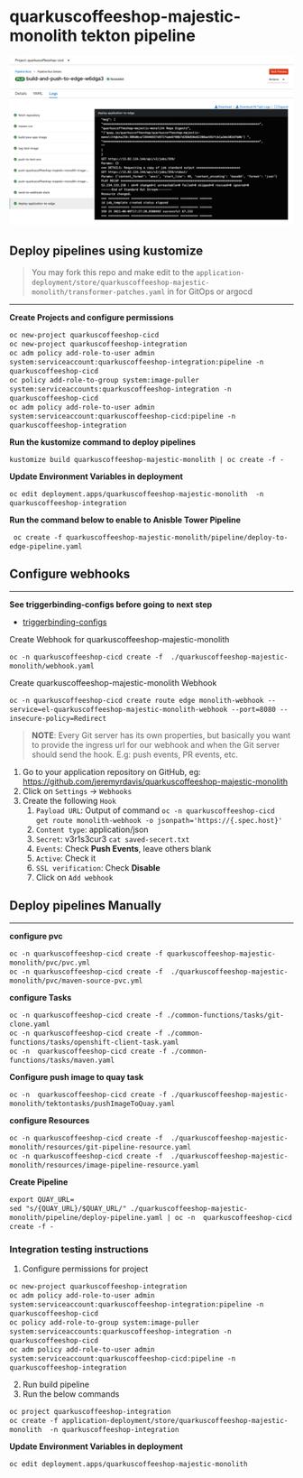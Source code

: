 # quarkuscoffeeshop-majestic-monolith tekton pipeline

![deploy-to-edge-pipeline](../images/deploy-to-edge-pipeline.png)

## Deploy pipelines using kustomize
> You may fork this repo and make edit to the `application-deployment/store/quarkuscoffeeshop-majestic-monolith/transformer-patches.yaml` in for GitOps or argocd
---
**Create Projects and configure permissions**
```
oc new-project quarkuscoffeeshop-cicd
oc new-project quarkuscoffeeshop-integration
oc adm policy add-role-to-user admin system:serviceaccount:quarkuscoffeeshop-integration:pipeline -n quarkuscoffeeshop-cicd
oc policy add-role-to-group system:image-puller system:serviceaccounts:quarkuscoffeeshop-integration -n quarkuscoffeeshop-cicd
oc adm policy add-role-to-user admin system:serviceaccount:quarkuscoffeeshop-cicd:pipeline -n quarkuscoffeeshop-integration
```
**Run the kustomize command to deploy pipelines**
```
kustomize build quarkuscoffeeshop-majestic-monolith | oc create -f -
```

**Update Environment Variables in deployment**
```
oc edit deployment.apps/quarkuscoffeeshop-majestic-monolith  -n quarkuscoffeeshop-integration
```
**Run the command below to enable to Anisble Tower Pipeline**
```
 oc create -f quarkuscoffeeshop-majestic-monolith/pipeline/deploy-to-edge-pipeline.yaml
```

## Configure webhooks
---
**See triggerbinding-configs before going to next step**  
* [triggerbinding-configs](../triggerbinding-configs)

Create Webhook for quarkuscoffeeshop-majestic-monolith
```
oc -n quarkuscoffeeshop-cicd create -f  ./quarkuscoffeeshop-majestic-monolith/webhook.yaml
```

Create quarkuscoffeeshop-majestic-monolith Webhook
```
oc -n quarkuscoffeeshop-cicd create route edge monolith-webhook --service=el-quarkuscoffeeshop-majestic-monolith-webhook --port=8080 --insecure-policy=Redirect
```

> **NOTE**: Every Git server has its own properties, but basically you want to provide the ingress url for our webhook and when the Git server should send the hook. E.g: push events, PR events, etc.

1. Go to your application repository on GitHub, eg: https://github.com/jeremyrdavis/quarkuscoffeeshop-majestic-monolith
2. Click on `Settings` -> `Webhooks`
3. Create the following `Hook`
   1. `Payload URL`: Output of command `oc -n quarkuscoffeeshop-cicd  get route monolith-webhook -o jsonpath='https://{.spec.host}'`
   2. `Content type`: application/json
   2. `Secret`: v3r1s3cur3 `cat saved-secert.txt`
   3. `Events`: Check **Push Events**, leave others blank
   4. `Active`: Check it
   5. `SSL verification`: Check  **Disable**
   6. Click on `Add webhook`


## Deploy pipelines Manually
---

**configure pvc**
```
oc -n quarkuscoffeeshop-cicd create -f quarkuscoffeeshop-majestic-monolith/pvc/pvc.yml
oc -n quarkuscoffeeshop-cicd create -f  ./quarkuscoffeeshop-majestic-monolith/pvc/maven-source-pvc.yml
```


**configure Tasks**
```
oc -n quarkuscoffeeshop-cicd create -f ./common-functions/tasks/git-clone.yaml
oc -n quarkuscoffeeshop-cicd create -f ./common-functions/tasks/openshift-client-task.yaml
oc -n  quarkuscoffeeshop-cicd create -f ./common-functions/tasks/maven.yaml
```

**Configure push image to quay task**
```
oc -n  quarkuscoffeeshop-cicd create -f ./quarkuscoffeeshop-majestic-monolith/tektontasks/pushImageToQuay.yaml
```

**configure Resources**
```
oc -n quarkuscoffeeshop-cicd create -f  ./quarkuscoffeeshop-majestic-monolith/resources/git-pipeline-resource.yaml
oc -n quarkuscoffeeshop-cicd create -f  ./quarkuscoffeeshop-majestic-monolith/resources/image-pipeline-resource.yaml
```

**Create Pipeline**
```
export QUAY_URL=
sed "s/{QUAY_URL}/$QUAY_URL/" ./quarkuscoffeeshop-majestic-monolith/pipeline/deploy-pipeline.yaml | oc -n  quarkuscoffeeshop-cicd create -f -
```


### Integration testing instructions
1. Configure permissions for project
```
oc new-project quarkuscoffeeshop-integration
oc adm policy add-role-to-user admin system:serviceaccount:quarkuscoffeeshop-integration:pipeline -n quarkuscoffeeshop-cicd
oc policy add-role-to-group system:image-puller system:serviceaccounts:quarkuscoffeeshop-integration -n quarkuscoffeeshop-cicd
oc adm policy add-role-to-user admin system:serviceaccount:quarkuscoffeeshop-cicd:pipeline -n quarkuscoffeeshop-integration
```
2. Run build pipeline
3. Run the below commands

```
oc project quarkuscoffeeshop-integration
oc create -f application-deployment/store/quarkuscoffeeshop-majestic-monolith  -n quarkuscoffeeshop-integration
```

**Update Environment Variables in deployment**
```
oc edit deployment.apps/quarkuscoffeeshop-majestic-monolith
```
